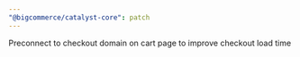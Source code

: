 ```yaml
---
"@bigcommerce/catalyst-core": patch
---
```


Preconnect to checkout domain on cart page to improve checkout load time

